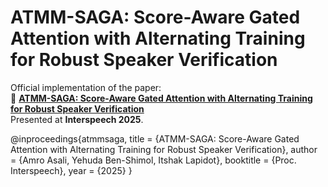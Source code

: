 # ATMM-SAGA: Score-Aware Gated Attention with Alternating Training for Robust Speaker Verification

Official implementation of the paper:  
📄 **[ATMM-SAGA: Score-Aware Gated Attention with Alternating Training for Robust Speaker Verification](https://arxiv.org/abs/2505.18273)**  
Presented at **Interspeech 2025**.


@inproceedings{atmmsaga,
  title     = {ATMM-SAGA: Score-Aware Gated Attention with Alternating Training for Robust Speaker Verification},
  author    = {Amro Asali, Yehuda Ben-Shimol, Itshak Lapidot},
  booktitle = {Proc. Interspeech},
  year      = {2025}
}


